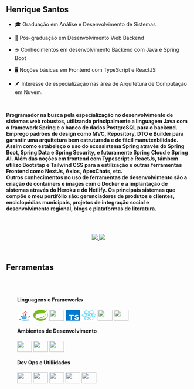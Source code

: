 ## Henrique Santos

- 🎓 Graduação em Análise e Desenvolvimento de Sistemas

- 📜 Pós-graduação em Desenvolvimento Web Backend

- ☕ Conhecimentos em desenvolvimento Backend com Java e Spring Boot

- 🖥️ Noções básicas em Frontend com TypeScript e ReactJS

- 🪶 Interesse de especialização nas área de Arquitetura de Computação em Nuvem.
<br/>

**Programador na busca pela especialização no desenvolvimento de sistemas web robustos, utilizando principalmente a linguagem Java com o framework Spring e o banco de dados PostgreSQL para o backend. 
Emprego padrões de design como MVC, Repository, DTO e Builder para garantir uma arquitetura bem estruturada e de fácil manutenbilidade. 
Assim como estabeleço o uso do ecossistema Spring através do Spring Boot, Spring Data e Spring Security, e futuramente Spring Cloud e Spring AI.
Além das noções em frontend com Typescript e ReactJs, támbem utilizo Bootstap e Tailwind CSS para a estilização e outras ferramentas Frontend como NextJs, Axios, ApexChats, etc.   
Outros conhecimentos no uso de ferramentas de desenvolvimento são a criação de containers e images com o Docker e a implantação de sistemas através do Heroku e do Netlify.
Os principais sistemas que compõe o meu portifólio são: gerenciadores de produtos e clientes, enciclopédias municipais, projetos de integração social e desenvolvimento regional, blogs e plataformas de literatura.**

<br/>

<div align="center" style="padding: 30px; display: inline_block"> 
  <a href = "mailto:hbsantos720@gmail.com"><img src="https://img.shields.io/badge/-Gmail-%23333?style=for-the-badge&logo=gmail&logoColor=white" target="_blank">
  </a>
  <a href="https://www.linkedin.com/in/henrique-b-santos-1758351a3/" target="_blank"><img src="https://img.shields.io/badge/-LinkedIn-%230077B5?style=for-the-badge&logo=linkedin&logoColor=white" target="_blank">
  </a>
</div>

## Ferramentas


<div style="padding: 30px; display: inline_block">
   <h4>Linguagens e Frameworks</h4>
  <img align="center" alt="" height="30" width="40" src="https://raw.githubusercontent.com/devicons/devicon/master/icons/java/java-original.svg"> 
  <img align="center" alt="" height="30" width="40" src="https://raw.githubusercontent.com/devicons/devicon/master/icons/spring/spring-original.svg">
  <img align="center" alt="" height="30" width="40" src="https://cdn.jsdelivr.net/gh/devicons/devicon/icons/postgresql/postgresql-original.svg" />
  <img align="center" alt="" height="30" width="40" src="https://raw.githubusercontent.com/devicons/devicon/master/icons/typescript/typescript-plain.svg">
  <img align="center" alt="" height="30" width="40" src="https://raw.githubusercontent.com/devicons/devicon/master/icons/react/react-original.svg">
  <img align="center" alt="" height="30" width="40" src="https://cdn.jsdelivr.net/gh/devicons/devicon/icons/bootstrap/bootstrap-original.svg" />
<img align="center" alt="" height="30" width="40" src="https://cdn.jsdelivr.net/gh/devicons/devicon/icons/tailwindcss/tailwindcss-original.svg" />

  <h4> Ambientes de Desenvolvimento </h4>
  <img align="center" alt="" height="30" width="40" src="https://cdn.jsdelivr.net/gh/devicons/devicon/icons/intellij/intellij-original.svg" />
  <img align="center" alt="" height="30" width="40" src="https://cdn.jsdelivr.net/gh/devicons/devicon/icons/vscode/vscode-original.svg" />
  <img align="center" alt="" height="30" width="40" src="https://cdn.jsdelivr.net/gh/devicons/devicon/icons/eclipse/eclipse-original.svg" />

<h4>Dev Ops e Utiliidades</h4>
  <img align="center" alt="" height="30" width="40" src="https://cdn.jsdelivr.net/gh/devicons/devicon/icons/git/git-original.svg" />
  <img align="center" alt="" height="30" width="40" src="https://cdn.jsdelivr.net/gh/devicons/devicon/icons/github/github-original.svg" />
  <img align="center" alt="" height="30" width="40" src="https://cdn.jsdelivr.net/gh/devicons/devicon/icons/maven/maven-original.svg" />
  <img align="center" alt="" height="30" width="40" src="https://cdn.jsdelivr.net/gh/devicons/devicon/icons/docker/docker-original.svg" />
  <img align="center" alt="" height="30" width="40" src="https://cdn.jsdelivr.net/gh/devicons/devicon/icons/postman/postman-original.svg" />
  

  </div>
 
